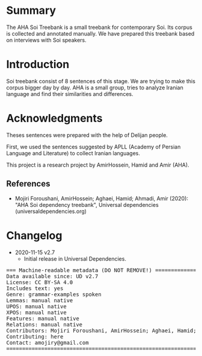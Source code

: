 # Summary

The AHA Soi Treebank is a small treebank for contemporary Soi. Its corpus is collected and annotated manually. We have prepared this treebank based on interviews with Soi speakers.


# Introduction

Soi treebank consist of 8 sentences of this stage. We are trying to make this corpus bigger day by day.
AHA is a small group, tries to analyze Iranian language and find their similarities and differences.


# Acknowledgments

Theses sentences were prepared with the help of Delijan people.

First, we used the sentences suggested by APLL (Academy of Persian Language and Literature) to collect Iranian languages.

This project is a research project by AmirHossein, Hamid and Amir (AHA).


## References

* Mojiri Foroushani, AmirHossein; Aghaei, Hamid; Ahmadi, Amir (2020): "AHA Soi dependency treebank", Universal dependencies (universaldependencies.org)


# Changelog

* 2020-11-15 v2.7
  * Initial release in Universal Dependencies.


<pre>
=== Machine-readable metadata (DO NOT REMOVE!) ================================
Data available since: UD v2.7
License: CC BY-SA 4.0
Includes text: yes
Genre: grammar-examples spoken
Lemmas: manual native
UPOS: manual native
XPOS: manual native
Features: manual native
Relations: manual native
Contributors: Mojiri Foroushani, AmirHossein; Aghaei, Hamid; Ahmadi, Amir
Contributing: here
Contact: amojiry@gmail.com
===============================================================================
</pre>
